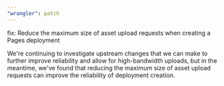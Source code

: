 ```yaml
---
"wrangler": patch
---
```


fix: Reduce the maximum size of asset upload requests when creating a Pages deployment

We're continuing to investigate upstream changes that we can make to further improve reliability and allow for high-bandwidth uploads, but in the meantime, we've found that reducing the maximum size of asset upload requests can improve the reliability of deployment creation.
